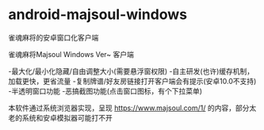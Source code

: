 # android-majsoul-windows
雀魂麻将的安卓窗口化客户端

雀魂麻将Majsoul Windows Ver~ 客户端

-最大化/最小化隐藏/自由调整大小(需要悬浮窗权限)
-自主研发(也许)缓存机制，加载更快，更省流量
-复制牌谱/好友房链接打开客户端会有提示(安卓10.0不支持)
-半透明窗口功能
-恶搞截图功能(点击窗口图标，有个下拉菜单)

本软件通过系统浏览器实现，呈现 https://www.majsoul.com/1/ 的内容，部分太老的系统和安卓模拟器可能打不开
